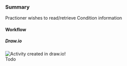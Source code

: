 ### Summary

<p>Practioner wishes to read/retrieve Condition information</p>    

#### Workflow

##### Draw.io

<div>
    <img style="max-width: 70%" alt="Activity created in draw.io!" src="retrieve.drawio.png"/>
</div>Todo
